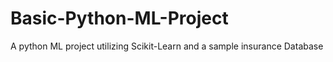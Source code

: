 # Basic-Python-ML-Project
A python ML project utilizing Scikit-Learn and a sample insurance Database

